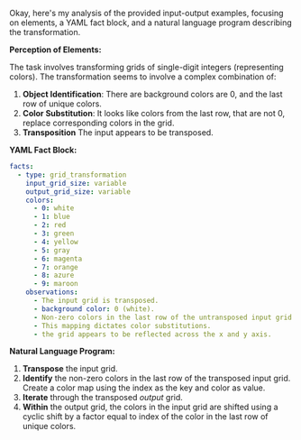 Okay, here's my analysis of the provided input-output examples, focusing on elements, a YAML fact block, and a natural language program describing the transformation.

**Perception of Elements:**

The task involves transforming grids of single-digit integers (representing colors). The transformation seems to involve a complex combination of:
1.  **Object Identification**: There are background colors are 0, and the last row of unique colors.
2.  **Color Substitution**:  It looks like colors from the last row, that are not 0, replace corresponding colors in the grid.
3. **Transposition** The input appears to be transposed.

**YAML Fact Block:**


```yaml
facts:
  - type: grid_transformation
    input_grid_size: variable
    output_grid_size: variable
    colors:
      - 0: white
      - 1: blue
      - 2: red
      - 3: green
      - 4: yellow
      - 5: gray
      - 6: magenta
      - 7: orange
      - 8: azure
      - 9: maroon
    observations:
      - The input grid is transposed.
      - background color: 0 (white).
      - Non-zero colors in the last row of the untransposed input grid map to other colors.
      - This mapping dictates color substitutions.
      - the grid appears to be reflected across the x and y axis.

```


**Natural Language Program:**

1.  **Transpose** the input grid.
2.  **Identify** the non-zero colors in the last row of the transposed input grid. Create a color map using the index as the key and color as value.
3. **Iterate** through the transposed *output* grid.
4. **Within** the output grid, the colors in the input grid are shifted using a cyclic shift by a factor equal to index of the color in the last row of unique colors.

